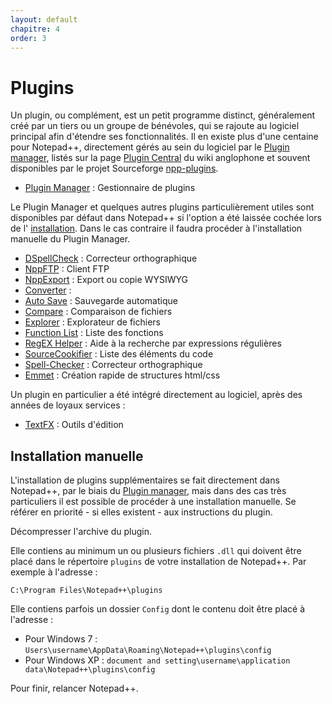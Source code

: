```yaml
---
layout: default
chapitre: 4
order: 3
---
```

# Plugins

Un plugin, ou complément, est un petit programme distinct, généralement créé par un tiers ou un groupe de bénévoles, qui se rajoute au logiciel principal afin d'étendre ses fonctionnalités. Il en existe plus d'une centaine pour Notepad++, directement gérés au sein du logiciel par le [Plugin manager](plugin-manager.md), listés sur la page [Plugin Central](http://sourceforge.net/apps/mediawiki/notepad-plus/index.php?title=Plugin_Central) du wiki anglophone et souvent disponibles par le projet Sourceforge [npp-plugins](http://sourceforge.net/projects/npp-plugins/files).

- [Plugin Manager](plugin-manager.md) : Gestionnaire de plugins

Le Plugin Manager et quelques autres plugins particulièrement utiles sont disponibles par défaut dans Notepad++ si l'option a été laissée cochée lors de l' [installation](installation.md). Dans le cas contraire il faudra procéder à l'installation manuelle du Plugin Manager.

- [DSpellCheck](plugin-dspellcheck.md) : Correcteur orthographique
- [NppFTP](plugin-nppftp.md) : Client FTP
- [NppExport](plugin-nppexport.md) : Export ou copie WYSIWYG
- [Converter](plugin-converter.md) :
- [Auto Save](plugin-auto-save.md) : Sauvegarde automatique
- [Compare](plugin-compare.md) : Comparaison de fichiers
- [Explorer](plugin-explorer.md) : Explorateur de fichiers
- [Function List](plugin-function-list.md) : Liste des fonctions
- [RegEX Helper](plugin-regex-Helper.md) : Aide à la recherche par expressions régulières
- [SourceCookifier](plugin-sourcecookifier.md) : Liste des éléments du code
- [Spell-Checker](plugin-spell-checker.md) : Correcteur orthographique
- [Emmet](plugin-emmet.md) : Création rapide de structures html/css

Un plugin en particulier a été intégré directement au logiciel, après des années de loyaux services :

- [TextFX](plugin-textfx.md) : Outils d'édition

## Installation manuelle

L'installation de plugins supplémentaires se fait directement dans Notepad++, par le biais du [Plugin manager](plugin-manager.md), mais dans des cas très particuliers il est possible de procéder à une installation manuelle. Se référer en priorité - si elles existent - aux instructions du plugin.

Décompresser l'archive du plugin.

Elle contiens au minimum un ou plusieurs fichiers `.dll` qui doivent être placé dans le répertoire `plugins` de votre installation de Notepad++. Par exemple à l'adresse :

    C:\Program Files\Notepad++\plugins

Elle contiens parfois un dossier `Config` dont le contenu doit être placé à l'adresse :

- Pour Windows 7 : `Users\username\AppData\Roaming\Notepad++\plugins\config`
- Pour Windows XP : `document and setting\username\application data\Notepad++\plugins\config`

Pour finir, relancer Notepad++.
